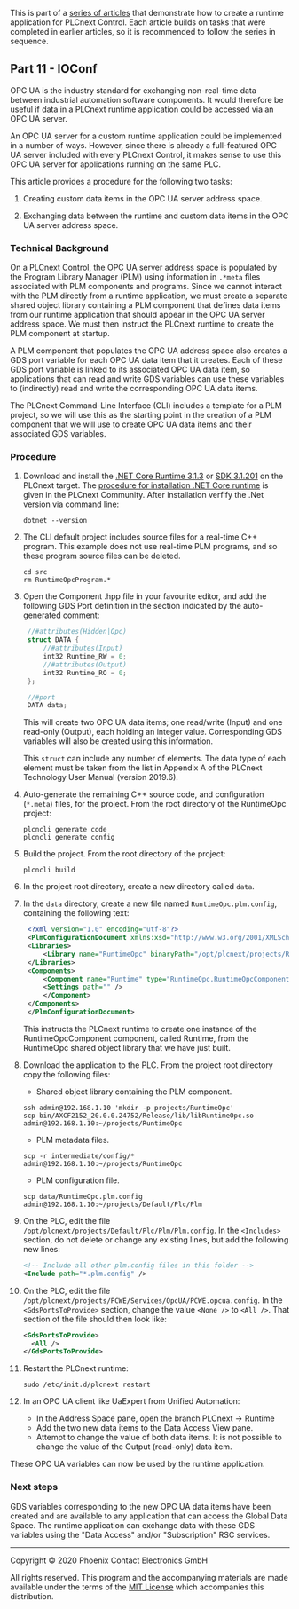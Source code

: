 This is part of a [series of articles](https://github.com/PLCnext/SampleRuntime) that demonstrate how to create a runtime application for PLCnext Control. Each article builds on tasks that were completed in earlier articles, so it is recommended to follow the series in sequence.

## Part 11 - IOConf

OPC UA is the industry standard for exchanging non-real-time data between industrial automation software components. It would therefore be useful if data in a PLCnext runtime application could be accessed via an OPC UA server.

An OPC UA server for a custom runtime application could be implemented in a number of ways. However, since there is already a full-featured OPC UA server included with every PLCnext Control, it makes sense to use this OPC UA server for applications running on the same PLC.

This article provides a procedure for the following two tasks:

1. Creating custom data items in the OPC UA server address space.

1. Exchanging data between the runtime and custom data items in the OPC UA server address space.

### Technical Background

On a PLCnext Control, the OPC UA server address space is populated by the Program Library Manager (PLM) using information in `.*meta` files associated with PLM components and programs. Since we cannot interact with the PLM directly from a runtime application, we must create a separate shared object library containing a PLM component that defines data items from our runtime application that should appear in the OPC UA server address space. We must then instruct the PLCnext runtime to create the PLM component at startup.

A PLM component that populates the OPC UA address space also creates a GDS port variable for each OPC UA data item that it creates. Each of these GDS port variable is linked to its associated OPC UA data item, so applications that can read and write GDS variables can use these variables to (indirectly) read and write the corresponding OPC UA data items.

The PLCnext Command-Line Interface (CLI) includes a template for a PLM project, so we will use this as the starting point in the creation of a PLM component that we will use to create OPC UA data items and their associated GDS variables.

### Procedure

1. Download and install the [.NET Core Runtime 3.1.3](https://dotnet.microsoft.com/download/dotnet-core/thank-you/runtime-3.1.3-linux-arm32-binaries) or [SDK 3.1.201](https://dotnet.microsoft.com/download/dotnet-core/thank-you/sdk-3.1.201-linux-arm32-binaries) on the PLCnext target. 
The [procedure for installation .NET Core runtime](https://www.plcnext-community.net/en/hn-makers-blog/424-install-the-net-core-runtime-3-0-0-on-the-axc-f-2152.html#comment-108) is given in the PLCnext Community.
After installation verfify the .Net version via command line:
   
   ```
   dotnet --version
   ```

1. The CLI default project includes source files for a real-time C++ program. This example does not use real-time PLM programs, and so these program source files can be deleted.

   ```
   cd src
   rm RuntimeOpcProgram.*
   ```

1. Open the Component .hpp file in your favourite editor, and add the following GDS Port definition in the section indicated by the auto-generated comment:

   ```cpp
    //#attributes(Hidden|Opc)
    struct DATA {
        //#attributes(Input)
        int32 Runtime_RW = 0;
        //#attributes(Output)
        int32 Runtime_RO = 0;
    };

    //#port
    DATA data;
   ```

   This will create two OPC UA data items; one read/write (Input) and one read-only (Output), each holding an integer value. Corresponding GDS variables will also be created using this information.

   This `struct` can include any number of elements. The data type of each element must be taken from the list in Appendix A of the PLCnext Technology User Manual (version 2019.6).

1. Auto-generate the remaining C++ source code, and configuration (`*.meta`) files, for the project. From the root directory of the RuntimeOpc project:

   ```
   plcncli generate code
   plcncli generate config
   ```

1. Build the project. From the root directory of the project:

   ```
   plcncli build
   ```

1. In the project root directory, create a new directory called `data`.

1. In the `data` directory, create a new file named `RuntimeOpc.plm.config`, containing the following text:

   ```xml
    <?xml version="1.0" encoding="utf-8"?>
    <PlmConfigurationDocument xmlns:xsd="http://www.w3.org/2001/XMLSchema" xmlns:xsi="http://www.w3.org/2001/XMLSchema-instance" schemaVersion="1.3" xmlns="http://www.phoenixcontact.com/schema/plmconfig">
    <Libraries>
        <Library name="RuntimeOpc" binaryPath="/opt/plcnext/projects/RuntimeOpc/libRuntimeOpc.so" />
    </Libraries>
    <Components>
        <Component name="Runtime" type="RuntimeOpc.RuntimeOpcComponent" library="RuntimeOpc">
        <Settings path="" />
        </Component>
    </Components>
    </PlmConfigurationDocument>
   ```

   This instructs the PLCnext runtime to create one instance of the RuntimeOpcComponent component, called Runtime, from the RuntimeOpc shared object library that we have just built.

1. Download the application to the PLC. From the project root directory copy the following files:

   - Shared object library containing the PLM component.

   ```
   ssh admin@192.168.1.10 'mkdir -p projects/RuntimeOpc'
   scp bin/AXCF2152_20.0.0.24752/Release/lib/libRuntimeOpc.so admin@192.168.1.10:~/projects/RuntimeOpc
   ```

   - PLM metadata files.

   ```
   scp -r intermediate/config/* admin@192.168.1.10:~/projects/RuntimeOpc
   ```

   - PLM configuration file.

   ```
   scp data/RuntimeOpc.plm.config admin@192.168.1.10:~/projects/Default/Plc/Plm
   ```

1. On the PLC, edit the file `/opt/plcnext/projects/Default/Plc/Plm/Plm.config`. In the `<Includes>` section, do not delete or change any existing lines, but add the following new lines:
   ```xml
   <!-- Include all other plm.config files in this folder -->
   <Include path="*.plm.config" />
   ```

1. On the PLC, edit the file `/opt/plcnext/projects/PCWE/Services/OpcUA/PCWE.opcua.config`. In the `<GdsPortsToProvide>` section, change the value `<None />` to `<All />`. That section of the file should then look like:

   ```xml
   <GdsPortsToProvide>
     <All />
   </GdsPortsToProvide>
   ```

1. Restart the PLCnext runtime:

   ```
   sudo /etc/init.d/plcnext restart
   ```

1. In an OPC UA client like UaExpert from Unified Automation:
   - In the Address Space pane, open the branch PLCnext -> Runtime
   - Add the two new data items to the Data Access View pane.
   - Attempt to change the value of both data items. It is not possible to change the value of the Output (read-only) data item.

These OPC UA variables can now be used by the runtime application.

### Next steps

GDS variables corresponding to the new OPC UA data items have been created and are available to any application that can access the Global Data Space. The runtime application can exchange data with these GDS variables using the "Data Access" and/or "Subscription" RSC services.

---

Copyright © 2020 Phoenix Contact Electronics GmbH

All rights reserved. This program and the accompanying materials are made available under the terms of the [MIT License](http://opensource.org/licenses/MIT) which accompanies this distribution.
